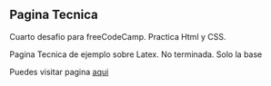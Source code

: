 ## Pagina Tecnica

Cuarto desafio para freeCodeCamp. Practica Html y CSS.

Pagina Tecnica de ejemplo sobre Latex. No terminada. Solo la base

Puedes visitar pagina [aqui](https://codepen.io/Bomagnetron/full/dgBryo/)
